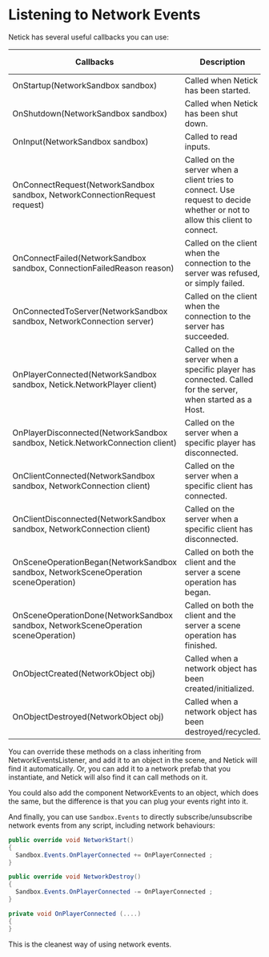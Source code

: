 # Listening to Network Events

Netick has several useful callbacks you can use:

| Callbacks                                                                           | Description                                                                                                                | Invoke target |
| ----------------------------------------------------------------------------------- | -------------------------------------------------------------------------------------------------------------------------- | ------------- |
| OnStartup(NetworkSandbox sandbox)                                                   | Called when Netick has been started.                                                                                       | Client/Server |
| OnShutdown(NetworkSandbox sandbox)                                                  | Called when Netick has been shut down.                                                                                     | Client/Server |
| OnInput(NetworkSandbox sandbox)                                                     | Called to read inputs.                                                                                                     | Client/Server |
| OnConnectRequest(NetworkSandbox sandbox, NetworkConnectionRequest request)          | Called on the server when a client tries to connect. Use request to decide whether or not to allow this client to connect. | Server        |
| OnConnectFailed(NetworkSandbox sandbox, ConnectionFailedReason reason)              | Called on the client when the connection to the server was refused, or simply failed.                                      | Client        |
| OnConnectedToServer(NetworkSandbox sandbox, NetworkConnection server)               | Called on the client when the connection to the server has succeeded.                                                      | Client        |
| OnPlayerConnected(NetworkSandbox sandbox, Netick.NetworkPlayer client)              | Called on the server when a specific player has connected. Called for the server, when started as a Host.                  | Server        |
| OnPlayerDisconnected(NetworkSandbox sandbox, Netick.NetworkConnection client)       | Called on the server when a specific player has disconnected.                                                              | Server        |
| OnClientConnected(NetworkSandbox sandbox, NetworkConnection client)                 | Called on the server when a specific client has connected.                                                                 | Server        |
| OnClientDisconnected(NetworkSandbox sandbox, NetworkConnection client)              | Called on the server when a specific client has disconnected.                                                              | Server        |
| OnSceneOperationBegan(NetworkSandbox sandbox, NetworkSceneOperation sceneOperation) | Called on both the client and the server a scene operation has began.                                                      | Client/Server |
| OnSceneOperationDone(NetworkSandbox sandbox, NetworkSceneOperation sceneOperation)  | Called on both the client and the server a scene operation has finished.                                                   | Client/Server |
| OnObjectCreated(NetworkObject obj)                                                  | Called when a network object has been created/initialized.                                                                 | Client/Server |
| OnObjectDestroyed(NetworkObject obj)                                                | Called when a network object has been destroyed/recycled.                                                                  | Client/Server |

You can override these methods on a class inheriting from NetworkEventsListener, and add it to an object in the scene, and Netick will find it automatically. Or, you can add it to a network prefab that you instantiate, and Netick will also find it can call methods on it.

You could also add the component NetworkEvents to an object, which does the same, but the difference is that you can plug your events right into it.

And finally, you can use `Sandbox.Events` to directly subscribe/unsubscribe network events from any script, including network behaviours:

```csharp
public override void NetworkStart()
{
  Sandbox.Events.OnPlayerConnected += OnPlayerConnected ;
}

public override void NetworkDestroy()
{
  Sandbox.Events.OnPlayerConnected -= OnPlayerConnected ;
}

private void OnPlayerConnected (....)
{
}
```

This is the cleanest way of using network events.
